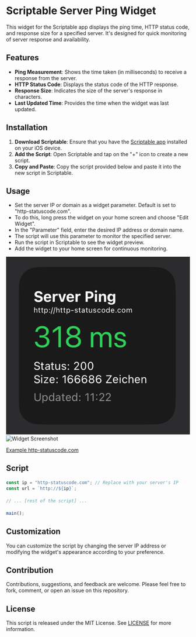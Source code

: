 # Scriptable Server Ping Widget

This widget for the Scriptable app displays the ping time, HTTP status code, and response size for a specified server. It's designed for quick monitoring of server response and availability.

## Features

- **Ping Measurement**: Shows the time taken (in milliseconds) to receive a response from the server.
- **HTTP Status Code**: Displays the status code of the HTTP response.
- **Response Size**: Indicates the size of the server's response in characters.
- **Last Updated Time**: Provides the time when the widget was last updated.

## Installation

1. **Download Scriptable**: Ensure that you have the [Scriptable app](https://apps.apple.com/app/scriptable/id1405459188) installed on your iOS device.
2. **Add the Script**: Open Scriptable and tap on the "+" icon to create a new script.
3. **Copy and Paste**: Copy the script provided below and paste it into the new script in Scriptable.

## Usage

- Set the server IP or domain as a widget parameter. Default is set to "http-statuscode.com".
- To do this, long press the widget on your home screen and choose "Edit Widget".
- In the "Parameter" field, enter the desired IP address or domain name.
- The script will use this parameter to monitor the specified server.
- Run the script in Scriptable to see the widget preview.
- Add the widget to your home screen for continuous monitoring.


![Widget Screenshot](img/img.jpeg)
![Widget Screenshot](img/img2.jpeg)

[Example http-statuscode.com](https://http-statuscode.com)


## Script

```javascript
const ip = "http-statuscode.com"; // Replace with your server's IP
const url = `http://${ip}`;

// ... [rest of the script] ...

main();
```

## Customization

You can customize the script by changing the server IP address or modifying the widget's appearance according to your preference.

## Contribution

Contributions, suggestions, and feedback are welcome. Please feel free to fork, comment, or open an issue on this repository.

## License

This script is released under the MIT License. See [LICENSE](LICENSE) for more information.
